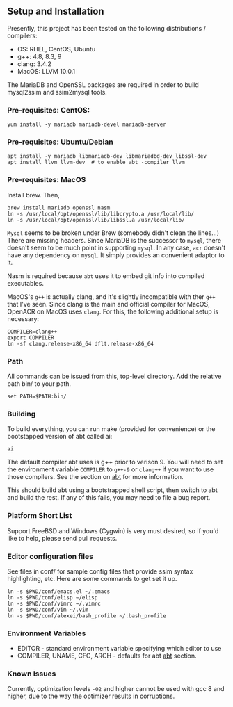 ## Setup and Installation

Presently, this project has been tested on the following distributions / compilers:

* OS: RHEL, CentOS, Ubuntu
* g++: 4.8, 8.3, 9
* clang: 3.4.2
* MacOS: LLVM 10.0.1

The MariaDB and OpenSSL packages are required in order to build mysql2ssim and ssim2mysql tools.

### Pre-requisites: CentOS:

    yum install -y mariadb mariadb-devel mariadb-server

### Pre-requisites: Ubuntu/Debian

    apt install -y mariadb libmariadb-dev libmariadbd-dev libssl-dev
    apt install llvm llvm-dev  # to enable abt -compiler llvm

### Pre-requisites: MacOS

Install brew.
Then,

    brew install mariadb openssl nasm
    ln -s /usr/local/opt/openssl/lib/libcrypto.a /usr/local/lib/
    ln -s /usr/local/opt/openssl/lib/libssl.a /usr/local/lib/

`Mysql` seems to be broken under Brew (somebody didn't clean the lines...)
There are missing headers. Since MariaDB is the successor to `mysql`, there 
doesn't seem to be much point in supporting `mysql`. In any case, `acr` doesn't have
any dependency on `mysql`. It simply provides an convenient adaptor to it.

Nasm is required because `abt` uses it to embed git info into compiled executables.

MacOS's `g++` is actually clang, and it's slightly incompatible with ther  `g++`
that I've seen. Since clang is the main and official compiler for MacOS,
OpenACR on MacOS uses `clang`. For this, the following additional setup is necessary:

    COMPILER=clang++
    export COMPILER
    ln -sf clang.release-x86_64 dflt.release-x86_64
    
### Path

All commands can be issued from this, top-level directory.
Add the relative path bin/ to your path.

    set PATH=$PATH:bin/

### Building

To build everything, you can run make (provided for convenience)
or the bootstapped version of abt called ai:

    ai

The default compiler abt uses is g++ prior to verison 9.
You will need to set the environment variable `COMPILER` to `g++-9` or `clang++` if 
you want to use those compilers. See the section on [abt](#txt/abt-a-build-tool) for more information.

This should build abt using a bootstrapped shell script, then switch to abt
and build the rest. If any of this fails, you may need to file a bug report.

### Platform Short List

Support FreeBSD and Windows (Cygwin) 
is very must desired, so if you'd like to help, please send pull requests.

### Editor configuration files

See files in conf/ for sample config files that provide ssim syntax highlighting, etc.
Here are some commands to get set it up.

    ln -s $PWD/conf/emacs.el ~/.emacs
    ln -s $PWD/conf/elisp ~/elisp
    ln -s $PWD/conf/vimrc ~/.vimrc
    ln -s $PWD/conf/vim ~/.vim
    ln -s $PWD/conf/alexei/bash_profile ~/.bash_profile

### Environment Variables

* EDITOR - standard environment variable specifying which editor to use
* COMPILER, UNAME, CFG, ARCH - defaults for abt [abt](#txt/abt-a-build-tool) section.

### Known Issues

Currently, optimization levels `-O2` and higher cannot be used with gcc 8 and higher,
due to the way the optimizer results in corruptions.


